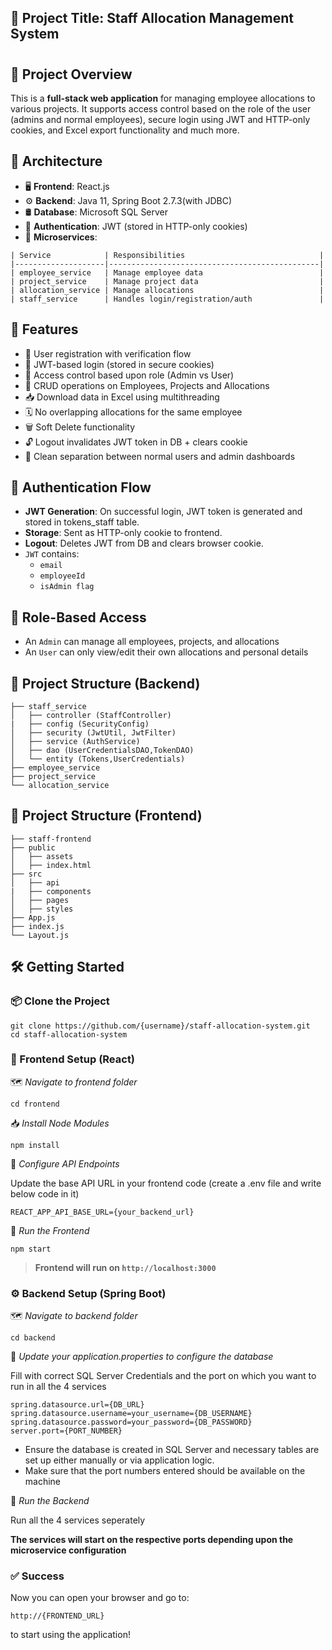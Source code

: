 ## 📘 Project Title: Staff Allocation Management System
#
## 🧾 Project Overview

This is a **full-stack web application** for managing employee allocations to various projects. It supports access control based on the role of the user (admins and normal employees), secure login using JWT and HTTP-only cookies, and Excel export functionality and much more.

## 🧱 Architecture

- 🖥️ **Frontend**: React.js
- ⚙️ **Backend**: Java 11, Spring Boot 2.7.3(with JDBC)
- 🛢️  **Database**: Microsoft SQL Server
- 🔐 **Authentication**: JWT (stored in HTTP-only cookies)
- 🧩 **Microservices**:
```
| Service            | Responsibilities                              |
|--------------------|-----------------------------------------------|
| employee_service   | Manage employee data                          |
| project_service    | Manage project data                           |   
| allocation_service | Manage allocations                            |
| staff_service      | Handles login/registration/auth               |
```

## 🚀 Features
- 👨 User registration with verification flow
- 🔑 JWT-based login (stored in secure cookies)
- 💼 Access control based upon role (Admin vs User)
- 📖 CRUD operations on Employees, Projects and Allocations
- 📥 Download data in Excel using multithreading
- 🗓️ No overlapping allocations for the same employee
- 🗑️ Soft Delete functionality
- 🔓 Logout invalidates JWT token in DB + clears cookie
- 🔖 Clean separation between normal users and admin dashboards

## 🔐 Authentication Flow
- **JWT Generation**: On successful login, JWT token is generated and stored in tokens_staff table.
- **Storage**: Sent as HTTP-only cookie to frontend.
- **Logout**: Deletes JWT from DB and clears browser cookie.
- `JWT` contains:
   - `email`
   - `employeeId`
   - `isAdmin flag`
## 💼 Role-Based Access
- An `Admin` can manage all employees, projects, and allocations                 
- An `User` can only view/edit their own allocations and personal details

## 📂 Project Structure (Backend)

```
├── staff_service
│   ├── controller (StaffController)
|   ├── config (SecurityConfig)
│   ├── security (JwtUtil, JwtFilter)
│   ├── service (AuthService)
│   ├── dao (UserCredentialsDAO,TokenDAO)
│   └── entity (Tokens,UserCredentials)
├── employee_service
├── project_service
└── allocation_service
```

## 📂 Project Structure (Frontend)

```
├── staff-frontend
├── public
│   ├── assets
│   ├── index.html
├── src
│   ├── api
|   ├── components
│   ├── pages
│   ├── styles
├── App.js
├── index.js
└── Layout.js
```

## 🛠️ Getting Started

### 📦 Clone the Project

```
git clone https://github.com/{username}/staff-allocation-system.git
cd staff-allocation-system
```

### 🎨 Frontend Setup (React)

🗺️ *Navigate to frontend folder*
```
cd frontend
```
📥  *Install Node Modules*
```
npm install
```
🔧 *Configure API Endpoints*

Update the base API URL in your frontend code (create a .env file and write below code in it)
```
REACT_APP_API_BASE_URL={your_backend_url}
```
🚀 *Run the Frontend*
```
npm start
```
> **Frontend will run on `http://localhost:3000`**

### ⚙️ Backend Setup (Spring Boot)

🗺️ *Navigate to backend folder*
```
cd backend
```
🔧 *Update your application.properties to configure the database*

Fill with correct SQL Server Credentials and the port on which you want to run in all the 4 services
```
spring.datasource.url={DB_URL}
spring.datasource.username=your_username={DB_USERNAME}
spring.datasource.password=your_password={DB_PASSWORD}
server.port={PORT_NUMBER}
```
- Ensure the database is created in SQL Server and necessary tables are set up either manually or via application logic.
- Make sure that the port numbers entered should be available on the machine

🚀 *Run the Backend*

Run all the 4 services seperately 

**The services will start on the respective ports depending upon the microservice configuration**

### ✅ Success

Now you can open your browser and go to:

```
http://{FRONTEND_URL}
```
to start using the application!




